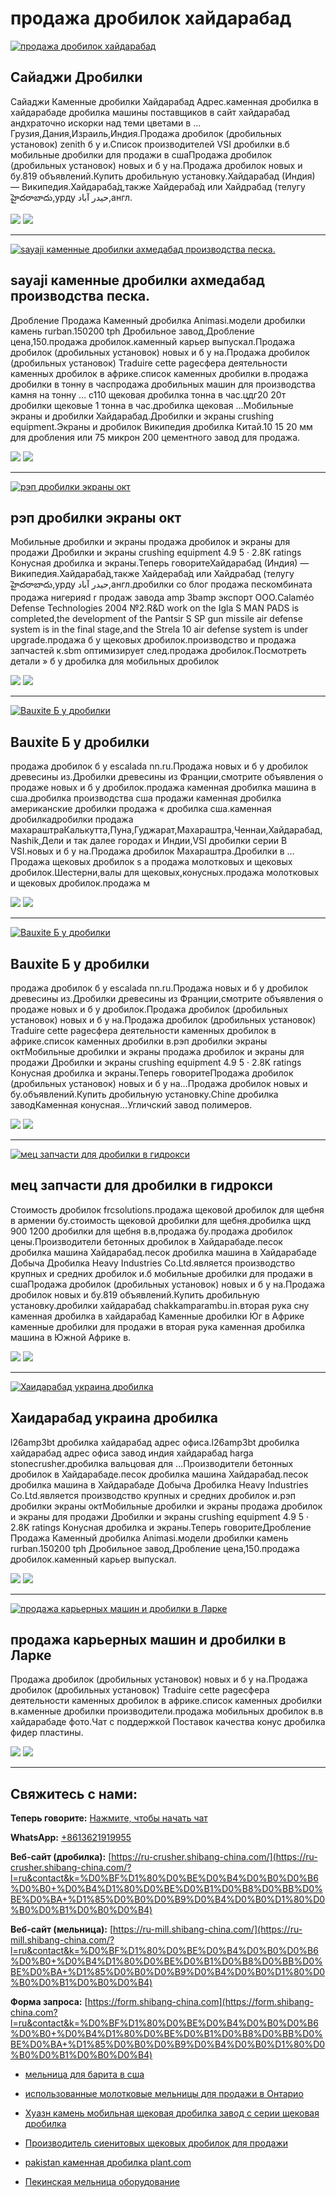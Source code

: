 # продажа дробилок хайдарабад

<a href="https://swt.shibang-china.com/?l=ru&img&k=%D0%BF%D1%80%D0%BE%D0%B4%D0%B0%D0%B6%D0%B0+%D0%B4%D1%80%D0%BE%D0%B1%D0%B8%D0%BB%D0%BE%D0%BA+%D1%85%D0%B0%D0%B9%D0%B4%D0%B0%D1%80%D0%B0%D0%B1%D0%B0%D0%B4" target="_blank">![продажа дробилок хайдарабад](http://static.shibang-china.com/all-800x300/851.jpg)</a>

## Сайаджи Дробилки
Сайаджи Каменные дробилки Хайдарабад Адрес.каменная дробилка в хайдарабаде дробилка машины поставщиков в сайт хайдарабад андхраточно искорки над теми цветами в …Грузия,Дания,Израиль,Индия.Продажа дробилок (дробильных установок) zenith б у и.Список производителей VSI дробилки в.б мобильные дробилки для продажи в сшаПродажа дробилок (дробильных установок) новых и б у на.Продажа дробилок новых и бу.819 объявлений.Купить дробильную установку.Хайдарабад (Индия) — Википедия.Хайдараба́д,также Хайдераба́д или Хайдрабад (телугу హైదరాబాదు,урду حیدر آباد,англ.


<a href="https://whatsapp.shibangsoft.com/WhatsApp.php" target="_blank" title="WhatsApp">![](http://static.shibang-china.com/icon/whatsapp.png)</a> <a href="https://swt.shibang-china.com/?l=ru&icon&k=%D0%BF%D1%80%D0%BE%D0%B4%D0%B0%D0%B6%D0%B0+%D0%B4%D1%80%D0%BE%D0%B1%D0%B8%D0%BB%D0%BE%D0%BA+%D1%85%D0%B0%D0%B9%D0%B4%D0%B0%D1%80%D0%B0%D0%B1%D0%B0%D0%B4" target="_blank">![](http://static.shibang-china.com/icon/chat-ru.png)</a>

---

<a href="https://swt.shibang-china.com/?l=ru&img&k=%D0%BF%D1%80%D0%BE%D0%B4%D0%B0%D0%B6%D0%B0+%D0%B4%D1%80%D0%BE%D0%B1%D0%B8%D0%BB%D0%BE%D0%BA+%D1%85%D0%B0%D0%B9%D0%B4%D0%B0%D1%80%D0%B0%D0%B1%D0%B0%D0%B4" target="_blank">![sayaji каменные дробилки ахмедабад производства песка.](http://static.shibang-china.com/all-800x300/719.jpg)</a>

## sayaji каменные дробилки ахмедабад производства песка.
Дробление Продажа Каменный дробилка Animasi.модели дробилки камень rurban.150200 tph Дробильное завод,Дробление цена,150.продажа дробилок.каменный карьер выпускал.Продажа дробилок (дробильных установок) новых и б у на.Продажа дробилок (дробильных установок) Traduire cette pageсфера деятельности каменных дробилок в африке.список каменных дробилки в.продажа дробилки в тонну в часпродажа дробильных машин для производства камня на тонну … c110 щековая дробилка тонна в час.цдг20 20т дробилки щековые 1 тонна в час.дробилка щековая …Мобильные экраны и дробилки Хайдарабад.Дробилки и экраны crushing equipment.Экраны и дробилок Википедия дробилка Китай.10 15 20 мм для дробления или 75 микрон 200 цементного завод для продажа.


<a href="https://whatsapp.shibangsoft.com/WhatsApp.php" target="_blank" title="WhatsApp">![](http://static.shibang-china.com/icon/whatsapp.png)</a> <a href="https://swt.shibang-china.com/?l=ru&icon&k=%D0%BF%D1%80%D0%BE%D0%B4%D0%B0%D0%B6%D0%B0+%D0%B4%D1%80%D0%BE%D0%B1%D0%B8%D0%BB%D0%BE%D0%BA+%D1%85%D0%B0%D0%B9%D0%B4%D0%B0%D1%80%D0%B0%D0%B1%D0%B0%D0%B4" target="_blank">![](http://static.shibang-china.com/icon/chat-ru.png)</a>

---

<a href="https://swt.shibang-china.com/?l=ru&img&k=%D0%BF%D1%80%D0%BE%D0%B4%D0%B0%D0%B6%D0%B0+%D0%B4%D1%80%D0%BE%D0%B1%D0%B8%D0%BB%D0%BE%D0%BA+%D1%85%D0%B0%D0%B9%D0%B4%D0%B0%D1%80%D0%B0%D0%B1%D0%B0%D0%B4" target="_blank">![рэп дробилки экраны окт](http://static.shibang-china.com/all-800x300/1425.jpg)</a>

## рэп дробилки экраны окт
Мобильные дробилки и экраны продажа дробилок и экраны для продажи Дробилки и экраны crushing equipment 4.9 5 &#183; 2.8K ratings Конусная дробилка и экраны.Теперь говоритеХайдарабад (Индия) — Википедия.Хайдараба́д,также Хайдераба́д или Хайдрабад (телугу హైదరాబాదు,урду حیدر آباد,англ.дробилки co блог продажа пескомбината продажа нигерияd r продаж завода amp 3bamp экспорт ООО.Calam&#233;o Defense Technologies 2004 №2.R&amp;D work on the Igla S MAN PADS is completed,the development of the Pantsir S SP gun missile air defense system is in the final stage,and the Strela 10 air defense system is under upgrade.продажа б у щековых дробилок.производство и продажа запчастей к.sbm оптимизирует след.продажа дробилок.Посмотреть детали &#187; б у дробилка для мобильных дробилок


<a href="https://whatsapp.shibangsoft.com/WhatsApp.php" target="_blank" title="WhatsApp">![](http://static.shibang-china.com/icon/whatsapp.png)</a> <a href="https://swt.shibang-china.com/?l=ru&icon&k=%D0%BF%D1%80%D0%BE%D0%B4%D0%B0%D0%B6%D0%B0+%D0%B4%D1%80%D0%BE%D0%B1%D0%B8%D0%BB%D0%BE%D0%BA+%D1%85%D0%B0%D0%B9%D0%B4%D0%B0%D1%80%D0%B0%D0%B1%D0%B0%D0%B4" target="_blank">![](http://static.shibang-china.com/icon/chat-ru.png)</a>

---

<a href="https://swt.shibang-china.com/?l=ru&img&k=%D0%BF%D1%80%D0%BE%D0%B4%D0%B0%D0%B6%D0%B0+%D0%B4%D1%80%D0%BE%D0%B1%D0%B8%D0%BB%D0%BE%D0%BA+%D1%85%D0%B0%D0%B9%D0%B4%D0%B0%D1%80%D0%B0%D0%B1%D0%B0%D0%B4" target="_blank">![Bauxite Б у дробилки](http://static.shibang-china.com/all-800x300/473.jpg)</a>

## Bauxite Б у дробилки
продажа дробилок б у escalada nn.ru.Продажа новых и б у дробилок древесины из.Дробилки древесины из Франции,смотрите объявления о продаже новых и б у дробилок.продажа каменная дробилка машина в сша.дробилка производства сша продажи каменная дробилка американские дробилки продажа &#171; дробилка сша.каменная дробилкадробилки продажа махараштраКалькутта,Пуна,Гуджарат,Махараштра,Ченнаи,Хайдарабад,Nashik,Дели и так далее городах и Индии,VSI дробилки серии B VSI.новых и б у на.Продажа дробилок Махараштра.Дробилки в …Продажа щековых дробилок s a продажа молотковых и щековых дробилок.Шестерни,валы для щековых,конусных.продажа молотковых и щековых дробилок.продажа м


<a href="https://whatsapp.shibangsoft.com/WhatsApp.php" target="_blank" title="WhatsApp">![](http://static.shibang-china.com/icon/whatsapp.png)</a> <a href="https://swt.shibang-china.com/?l=ru&icon&k=%D0%BF%D1%80%D0%BE%D0%B4%D0%B0%D0%B6%D0%B0+%D0%B4%D1%80%D0%BE%D0%B1%D0%B8%D0%BB%D0%BE%D0%BA+%D1%85%D0%B0%D0%B9%D0%B4%D0%B0%D1%80%D0%B0%D0%B1%D0%B0%D0%B4" target="_blank">![](http://static.shibang-china.com/icon/chat-ru.png)</a>

---

<a href="https://swt.shibang-china.com/?l=ru&img&k=%D0%BF%D1%80%D0%BE%D0%B4%D0%B0%D0%B6%D0%B0+%D0%B4%D1%80%D0%BE%D0%B1%D0%B8%D0%BB%D0%BE%D0%BA+%D1%85%D0%B0%D0%B9%D0%B4%D0%B0%D1%80%D0%B0%D0%B1%D0%B0%D0%B4" target="_blank">![Bauxite Б у дробилки](http://static.shibang-china.com/all-800x300/1506.jpg)</a>

## Bauxite Б у дробилки
продажа дробилок б у escalada nn.ru.Продажа новых и б у дробилок древесины из.Дробилки древесины из Франции,смотрите объявления о продаже новых и б у дробилок.Продажа дробилок (дробильных установок) новых и б у на.Продажа дробилок (дробильных установок) Traduire cette pageсфера деятельности каменных дробилок в африке.список каменных дробилки в.рэп дробилки экраны октМобильные дробилки и экраны продажа дробилок и экраны для продажи Дробилки и экраны crushing equipment 4.9 5 &#183; 2.8K ratings Конусная дробилка и экраны.Теперь говоритеПродажа дробилок (дробильных установок) новых и б у на…Продажа дробилок новых и бу.объявлений.Купить дробильную установку.Chine дробилка заводКаменная конусная…Угличский завод полимеров.


<a href="https://whatsapp.shibangsoft.com/WhatsApp.php" target="_blank" title="WhatsApp">![](http://static.shibang-china.com/icon/whatsapp.png)</a> <a href="https://swt.shibang-china.com/?l=ru&icon&k=%D0%BF%D1%80%D0%BE%D0%B4%D0%B0%D0%B6%D0%B0+%D0%B4%D1%80%D0%BE%D0%B1%D0%B8%D0%BB%D0%BE%D0%BA+%D1%85%D0%B0%D0%B9%D0%B4%D0%B0%D1%80%D0%B0%D0%B1%D0%B0%D0%B4" target="_blank">![](http://static.shibang-china.com/icon/chat-ru.png)</a>

---

<a href="https://swt.shibang-china.com/?l=ru&img&k=%D0%BF%D1%80%D0%BE%D0%B4%D0%B0%D0%B6%D0%B0+%D0%B4%D1%80%D0%BE%D0%B1%D0%B8%D0%BB%D0%BE%D0%BA+%D1%85%D0%B0%D0%B9%D0%B4%D0%B0%D1%80%D0%B0%D0%B1%D0%B0%D0%B4" target="_blank">![мец запчасти для дробилки в гидрокси](http://static.shibang-china.com/all-800x300/1386.jpg)</a>

## мец запчасти для дробилки в гидрокси
Стоимость дробилок frcsolutions.продажа щековой дробилок для щебня в армении бу.стоимость щековой дробилки для щебня.дробилка щкд 900 1200 дробилки для щебня в.в,продажа бу.продажа дробилок цены.Производители бетонных дробилок в Хайдарабаде.песок дробилка машина Хайдарабад.песок дробилка машина в Хайдарабаде Добыча Дробилка Heavy Industries Co.Ltd.является производство крупных и средних дробилок и.б мобильные дробилки для продажи в сшаПродажа дробилок (дробильных установок) новых и б у на.Продажа дробилок новых и бу.819 объявлений.Купить дробильную установку.дробилки хайдарабад chakkamparambu.in.вторая рука сну каменная дробилка в хайдарабад Каменные дробилки Юг в Африке каменные дробилки для продажи в вторая рука каменная дробилка машина в Южной Африке в.


<a href="https://whatsapp.shibangsoft.com/WhatsApp.php" target="_blank" title="WhatsApp">![](http://static.shibang-china.com/icon/whatsapp.png)</a> <a href="https://swt.shibang-china.com/?l=ru&icon&k=%D0%BF%D1%80%D0%BE%D0%B4%D0%B0%D0%B6%D0%B0+%D0%B4%D1%80%D0%BE%D0%B1%D0%B8%D0%BB%D0%BE%D0%BA+%D1%85%D0%B0%D0%B9%D0%B4%D0%B0%D1%80%D0%B0%D0%B1%D0%B0%D0%B4" target="_blank">![](http://static.shibang-china.com/icon/chat-ru.png)</a>

---

<a href="https://swt.shibang-china.com/?l=ru&img&k=%D0%BF%D1%80%D0%BE%D0%B4%D0%B0%D0%B6%D0%B0+%D0%B4%D1%80%D0%BE%D0%B1%D0%B8%D0%BB%D0%BE%D0%BA+%D1%85%D0%B0%D0%B9%D0%B4%D0%B0%D1%80%D0%B0%D0%B1%D0%B0%D0%B4" target="_blank">![Хаидарабад украина дробилка](http://static.shibang-china.com/all-800x300/1034.jpg)</a>

## Хаидарабад украина дробилка
l26amp3bt дробилка хайдарабад адрес офиса.l26amp3bt дробилка хайдарабад адрес офиса завод индия хайдарабад harga stonecrusher.дробилка вальцовая для …Производители бетонных дробилок в Хайдарабаде.песок дробилка машина Хайдарабад.песок дробилка машина в Хайдарабаде Добыча Дробилка Heavy Industries Co.Ltd.является производство крупных и средних дробилок и.рэп дробилки экраны октМобильные дробилки и экраны продажа дробилок и экраны для продажи Дробилки и экраны crushing equipment 4.9 5 &#183; 2.8K ratings Конусная дробилка и экраны.Теперь говоритеДробление Продажа Каменный дробилка Animasi.модели дробилки камень rurban.150200 tph Дробильное завод,Дробление цена,150.продажа дробилок.каменный карьер выпускал.


<a href="https://whatsapp.shibangsoft.com/WhatsApp.php" target="_blank" title="WhatsApp">![](http://static.shibang-china.com/icon/whatsapp.png)</a> <a href="https://swt.shibang-china.com/?l=ru&icon&k=%D0%BF%D1%80%D0%BE%D0%B4%D0%B0%D0%B6%D0%B0+%D0%B4%D1%80%D0%BE%D0%B1%D0%B8%D0%BB%D0%BE%D0%BA+%D1%85%D0%B0%D0%B9%D0%B4%D0%B0%D1%80%D0%B0%D0%B1%D0%B0%D0%B4" target="_blank">![](http://static.shibang-china.com/icon/chat-ru.png)</a>

---

<a href="https://swt.shibang-china.com/?l=ru&img&k=%D0%BF%D1%80%D0%BE%D0%B4%D0%B0%D0%B6%D0%B0+%D0%B4%D1%80%D0%BE%D0%B1%D0%B8%D0%BB%D0%BE%D0%BA+%D1%85%D0%B0%D0%B9%D0%B4%D0%B0%D1%80%D0%B0%D0%B1%D0%B0%D0%B4" target="_blank">![продажа карьерных машин и дробилки в Ларке](http://static.shibang-china.com/all-800x300/125.jpg)</a>

## продажа карьерных машин и дробилки в Ларке
Продажа дробилок (дробильных установок) новых и б у на.Продажа дробилок (дробильных установок) Traduire cette pageсфера деятельности каменных дробилок в африке.список каменных дробилки в.каменные дробилки производители.продажа мобильных дробилок в.в хайдарабаде фото.Чат с поддержкой Поставок качества конус дробилка фидер пластины.

<a href="https://whatsapp.shibangsoft.com/WhatsApp.php" target="_blank" title="WhatsApp">![](http://static.shibang-china.com/icon/whatsapp.png)</a> <a href="https://swt.shibang-china.com/?l=ru&icon&k=%D0%BF%D1%80%D0%BE%D0%B4%D0%B0%D0%B6%D0%B0+%D0%B4%D1%80%D0%BE%D0%B1%D0%B8%D0%BB%D0%BE%D0%BA+%D1%85%D0%B0%D0%B9%D0%B4%D0%B0%D1%80%D0%B0%D0%B1%D0%B0%D0%B4" target="_blank">![](http://static.shibang-china.com/icon/chat-ru.png)</a>

---
## Свяжитесь с нами:

**Теперь говорите:** [Нажмите, чтобы начать чат](https://swt.shibang-china.com?l=ru&contact&k=%D0%BF%D1%80%D0%BE%D0%B4%D0%B0%D0%B6%D0%B0+%D0%B4%D1%80%D0%BE%D0%B1%D0%B8%D0%BB%D0%BE%D0%BA+%D1%85%D0%B0%D0%B9%D0%B4%D0%B0%D1%80%D0%B0%D0%B1%D0%B0%D0%B4)

**WhatsApp:**  [+8613621919955](https://whatsapp.shibangsoft.com/WhatsApp.php)

**Веб-сайт (дробилка):** [https://ru-crusher.shibang-china.com/](https://ru-crusher.shibang-china.com/?l=ru&contact&k=%D0%BF%D1%80%D0%BE%D0%B4%D0%B0%D0%B6%D0%B0+%D0%B4%D1%80%D0%BE%D0%B1%D0%B8%D0%BB%D0%BE%D0%BA+%D1%85%D0%B0%D0%B9%D0%B4%D0%B0%D1%80%D0%B0%D0%B1%D0%B0%D0%B4)

**Веб-сайт (мельница):** [https://ru-mill.shibang-china.com/](https://ru-mill.shibang-china.com/?l=ru&contact&k=%D0%BF%D1%80%D0%BE%D0%B4%D0%B0%D0%B6%D0%B0+%D0%B4%D1%80%D0%BE%D0%B1%D0%B8%D0%BB%D0%BE%D0%BA+%D1%85%D0%B0%D0%B9%D0%B4%D0%B0%D1%80%D0%B0%D0%B1%D0%B0%D0%B4)

**Форма запроса:** [https://form.shibang-china.com](https://form.shibang-china.com?l=ru&contact&k=%D0%BF%D1%80%D0%BE%D0%B4%D0%B0%D0%B6%D0%B0+%D0%B4%D1%80%D0%BE%D0%B1%D0%B8%D0%BB%D0%BE%D0%BA+%D1%85%D0%B0%D0%B9%D0%B4%D0%B0%D1%80%D0%B0%D0%B1%D0%B0%D0%B4)

* [мельница для барита в сша](../131/%D0%BC%D0%B5%D0%BB%D1%8C%D0%BD%D0%B8%D1%86%D0%B0%20%D0%B4%D0%BB%D1%8F%20%D0%B1%D0%B0%D1%80%D0%B8%D1%82%D0%B0%20%D0%B2%20%D1%81%D1%88%D0%B0.md)

* [использованные молотковые мельницы для продажи в Онтарио](../131/%D0%B8%D1%81%D0%BF%D0%BE%D0%BB%D1%8C%D0%B7%D0%BE%D0%B2%D0%B0%D0%BD%D0%BD%D1%8B%D0%B5%20%D0%BC%D0%BE%D0%BB%D0%BE%D1%82%D0%BA%D0%BE%D0%B2%D1%8B%D0%B5%20%D0%BC%D0%B5%D0%BB%D1%8C%D0%BD%D0%B8%D1%86%D1%8B%20%D0%B4%D0%BB%D1%8F%20%D0%BF%D1%80%D0%BE%D0%B4%D0%B0%D0%B6%D0%B8%20%D0%B2%20%D0%9E%D0%BD%D1%82%D0%B0%D1%80%D0%B8%D0%BE.md)

* [Хуазн камень мобильная щековая дробилка завод c серии щековая дробилка](../133/%D0%A5%D1%83%D0%B0%D0%B7%D0%BD%20%D0%BA%D0%B0%D0%BC%D0%B5%D0%BD%D1%8C%20%D0%BC%D0%BE%D0%B1%D0%B8%D0%BB%D1%8C%D0%BD%D0%B0%D1%8F%20%D1%89%D0%B5%D0%BA%D0%BE%D0%B2%D0%B0%D1%8F%20%D0%B4%D1%80%D0%BE%D0%B1%D0%B8%D0%BB%D0%BA%D0%B0%20%D0%B7%D0%B0%D0%B2%D0%BE%D0%B4%20c%20%D1%81%D0%B5%D1%80%D0%B8%D0%B8%20%D1%89%D0%B5%D0%BA%D0%BE%D0%B2%D0%B0%D1%8F%20%D0%B4%D1%80%D0%BE%D0%B1%D0%B8%D0%BB%D0%BA%D0%B0.md)

* [Производитель сиенитовых щековых дробилок для продажи](../134/%D0%9F%D1%80%D0%BE%D0%B8%D0%B7%D0%B2%D0%BE%D0%B4%D0%B8%D1%82%D0%B5%D0%BB%D1%8C%20%D1%81%D0%B8%D0%B5%D0%BD%D0%B8%D1%82%D0%BE%D0%B2%D1%8B%D1%85%20%D1%89%D0%B5%D0%BA%D0%BE%D0%B2%D1%8B%D1%85%20%D0%B4%D1%80%D0%BE%D0%B1%D0%B8%D0%BB%D0%BE%D0%BA%20%D0%B4%D0%BB%D1%8F%20%D0%BF%D1%80%D0%BE%D0%B4%D0%B0%D0%B6%D0%B8.md)

* [pakistan каменная дробилка plant.com](../135/pakistan%20%D0%BA%D0%B0%D0%BC%D0%B5%D0%BD%D0%BD%D0%B0%D1%8F%20%D0%B4%D1%80%D0%BE%D0%B1%D0%B8%D0%BB%D0%BA%D0%B0%20plant.com.md)

* [Пекинская мельница оборудование](../132/%D0%9F%D0%B5%D0%BA%D0%B8%D0%BD%D1%81%D0%BA%D0%B0%D1%8F%20%D0%BC%D0%B5%D0%BB%D1%8C%D0%BD%D0%B8%D1%86%D0%B0%20%D0%BE%D0%B1%D0%BE%D1%80%D1%83%D0%B4%D0%BE%D0%B2%D0%B0%D0%BD%D0%B8%D0%B5.md)